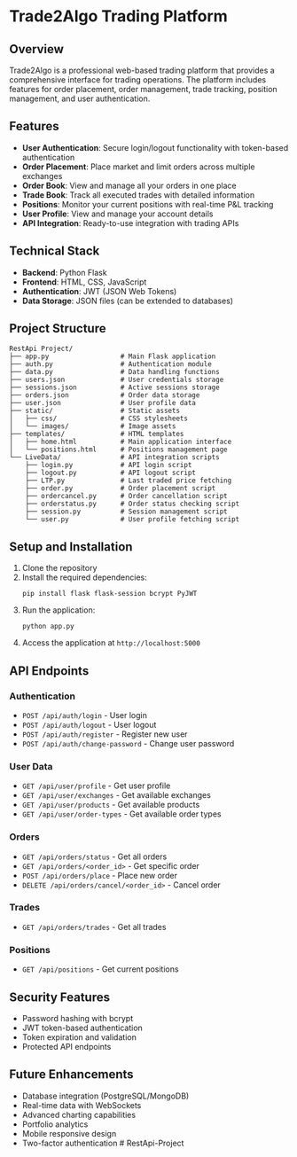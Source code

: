 # Trade2Algo Trading Platform

## Overview

Trade2Algo is a professional web-based trading platform that provides a comprehensive interface for trading operations. The platform includes features for order placement, order management, trade tracking, position management, and user authentication.

## Features

- **User Authentication**: Secure login/logout functionality with token-based authentication
- **Order Placement**: Place market and limit orders across multiple exchanges
- **Order Book**: View and manage all your orders in one place
- **Trade Book**: Track all executed trades with detailed information
- **Positions**: Monitor your current positions with real-time P&L tracking
- **User Profile**: View and manage your account details
- **API Integration**: Ready-to-use integration with trading APIs

## Technical Stack

- **Backend**: Python Flask
- **Frontend**: HTML, CSS, JavaScript
- **Authentication**: JWT (JSON Web Tokens)
- **Data Storage**: JSON files (can be extended to databases)

## Project Structure

```
RestApi Project/
├── app.py                  # Main Flask application
├── auth.py                 # Authentication module
├── data.py                 # Data handling functions
├── users.json              # User credentials storage
├── sessions.json           # Active sessions storage
├── orders.json             # Order data storage
├── user.json               # User profile data
├── static/                 # Static assets
│   ├── css/                # CSS stylesheets
│   └── images/             # Image assets
├── templates/              # HTML templates
│   ├── home.html           # Main application interface
│   └── positions.html      # Positions management page
└── LiveData/               # API integration scripts
    ├── login.py            # API login script
    ├── logout.py           # API logout script
    ├── LTP.py              # Last traded price fetching
    ├── order.py            # Order placement script
    ├── ordercancel.py      # Order cancellation script
    ├── orderstatus.py      # Order status checking script
    ├── session.py          # Session management script
    └── user.py             # User profile fetching script
```

## Setup and Installation

1. Clone the repository
2. Install the required dependencies:
   ```
   pip install flask flask-session bcrypt PyJWT
   ```
3. Run the application:
   ```
   python app.py
   ```
4. Access the application at `http://localhost:5000`

## API Endpoints

### Authentication

- `POST /api/auth/login` - User login
- `POST /api/auth/logout` - User logout
- `POST /api/auth/register` - Register new user
- `POST /api/auth/change-password` - Change user password

### User Data

- `GET /api/user/profile` - Get user profile
- `GET /api/user/exchanges` - Get available exchanges
- `GET /api/user/products` - Get available products
- `GET /api/user/order-types` - Get available order types

### Orders

- `GET /api/orders/status` - Get all orders
- `GET /api/orders/<order_id>` - Get specific order
- `POST /api/orders/place` - Place new order
- `DELETE /api/orders/cancel/<order_id>` - Cancel order

### Trades

- `GET /api/orders/trades` - Get all trades

### Positions

- `GET /api/positions` - Get current positions

## Security Features

- Password hashing with bcrypt
- JWT token-based authentication
- Token expiration and validation
- Protected API endpoints

## Future Enhancements

- Database integration (PostgreSQL/MongoDB)
- Real-time data with WebSockets
- Advanced charting capabilities
- Portfolio analytics
- Mobile responsive design
- Two-factor authentication #   R e s t A p i - P r o j e c t 
 
 